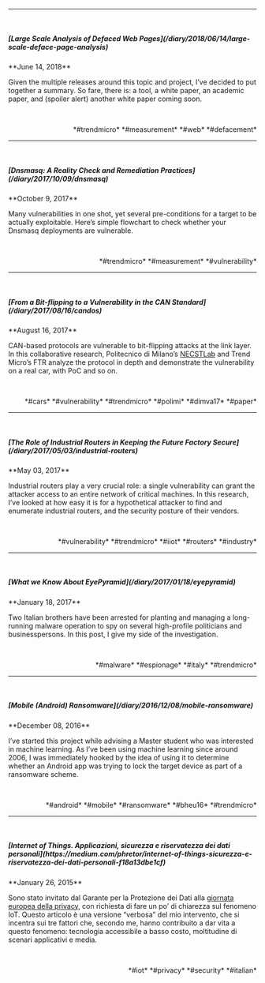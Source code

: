 <section class="post" id="#diary-2018-06-14-large-scale-deface-page-analysis">
<hr />
<div class="row">
  <div class="three columns">&nbsp;</div>
  <div class="nine columns" style="text-align: left;"><h5>[Large Scale Analysis of Defaced Web Pages](/diary/2018/06/14/large-scale-deface-page-analysis)</h5></div>
</div>
<div class="row">
  <div class="three columns" style="text-align: right;">**June 14, 2018**</div>
  <div class="nine columns"><p>Given the multiple releases around this topic and project, I’ve decided to put together a summary. So fare, there is: a tool, a white paper, an academic paper, and (spoiler alert) another white paper coming soon.</p></div>
</div>
<br />
<p style="text-align: right;"> <span class="tag">*#trendmicro*</span>  <span class="tag">*#measurement*</span>  <span class="tag">*#web*</span>  <span class="tag">*#defacement*</span> </p>
</section>
<section class="post" id="#diary-2017-10-09-dnsmasq">
<hr />
<div class="row">
  <div class="three columns">&nbsp;</div>
  <div class="nine columns" style="text-align: left;"><h5>[Dnsmasq: A Reality Check and Remediation Practices](/diary/2017/10/09/dnsmasq)</h5></div>
</div>
<div class="row">
  <div class="three columns" style="text-align: right;">**October 9, 2017**</div>
  <div class="nine columns"><p>Many vulnerabilities in one shot, yet several pre-conditions for a target to be actually exploitable. Here’s simple flowchart to check whether your Dnsmasq deployments are vulnerable.</p></div>
</div>
<br />
<p style="text-align: right;"> <span class="tag">*#trendmicro*</span>  <span class="tag">*#measurement*</span>  <span class="tag">*#vulnerability*</span> </p>
</section>
<section class="post" id="#diary-2017-08-16-candos">
<hr />
<div class="row">
  <div class="three columns">&nbsp;</div>
  <div class="nine columns" style="text-align: left;"><h5>[From a Bit-flipping to a Vulnerability in the CAN Standard](/diary/2017/08/16/candos)</h5></div>
</div>
<div class="row">
  <div class="three columns" style="text-align: right;">**August 16, 2017**</div>
  <div class="nine columns"><p>CAN-based protocols are vulnerable to bit-flipping attacks at the link layer. In this collaborative research, Politecnico di Milano’s <a href="https://necst.it">NECSTLab</a> and Trend Micro’s FTR analyze the protocol in depth and demonstrate the vulnerability on a real car, with PoC and so on.</p></div>
</div>
<br />
<p style="text-align: right;"> <span class="tag">*#cars*</span>  <span class="tag">*#vulnerability*</span>  <span class="tag">*#trendmicro*</span>  <span class="tag">*#polimi*</span>  <span class="tag">*#dimva17*</span>  <span class="tag">*#paper*</span> </p>
</section>
<section class="post" id="#diary-2017-05-03-industrial-routers">
<hr />
<div class="row">
  <div class="three columns">&nbsp;</div>
  <div class="nine columns" style="text-align: left;"><h5>[The Role of Industrial Routers in Keeping the Future Factory Secure](/diary/2017/05/03/industrial-routers)</h5></div>
</div>
<div class="row">
  <div class="three columns" style="text-align: right;">**May 03, 2017**</div>
  <div class="nine columns"><p>Industrial routers play a very crucial role: a single vulnerability can grant the attacker access to an entire network of critical machines. In this research, I’ve looked at how easy it is for a hypothetical attacker to find and enumerate industrial routers, and the security posture of their vendors.</p></div>
</div>
<br />
<p style="text-align: right;"> <span class="tag">*#vulnerability*</span>  <span class="tag">*#trendmicro*</span>  <span class="tag">*#iiot*</span>  <span class="tag">*#routers*</span>  <span class="tag">*#industry*</span> </p>
</section>
<section class="post" id="#diary-2017-01-18-eyepyramid">
<hr />
<div class="row">
  <div class="three columns">&nbsp;</div>
  <div class="nine columns" style="text-align: left;"><h5>[What we Know About EyePyramid](/diary/2017/01/18/eyepyramid)</h5></div>
</div>
<div class="row">
  <div class="three columns" style="text-align: right;">**January 18, 2017**</div>
  <div class="nine columns"><p>Two Italian brothers have been arrested for planting and managing a long-running malware operation to spy on several high-profile politicians and businesspersons. In this post, I give my side of the investigation.</p></div>
</div>
<br />
<p style="text-align: right;"> <span class="tag">*#malware*</span>  <span class="tag">*#espionage*</span>  <span class="tag">*#italy*</span>  <span class="tag">*#trendmicro*</span> </p>
</section>
<section class="post" id="#diary-2016-12-08-mobile-ransomware">
<hr />
<div class="row">
  <div class="three columns">&nbsp;</div>
  <div class="nine columns" style="text-align: left;"><h5>[Mobile (Android) Ransomware](/diary/2016/12/08/mobile-ransomware)</h5></div>
</div>
<div class="row">
  <div class="three columns" style="text-align: right;">**December 08, 2016**</div>
  <div class="nine columns"><p>I’ve started this project while advising a Master student who was interested in machine learning. As I’ve been using machine learning since around 2006, I was immediately hooked by the idea of using it to determine whether an Android app was trying to lock the target device as part of a ransomware scheme.</p></div>
</div>
<br />
<p style="text-align: right;"> <span class="tag">*#android*</span>  <span class="tag">*#mobile*</span>  <span class="tag">*#ransomware*</span>  <span class="tag">*#bheu16*</span>  <span class="tag">*#trendmicro*</span> </p>
</section>
<section class="post" id="#diary-2015-01-26-iot-sec-priv">
<hr />
<div class="row">
  <div class="three columns">&nbsp;</div>
  <div class="nine columns" style="text-align: left;"><h5>[Internet of Things. Applicazioni, sicurezza e riservatezza dei dati personali](https://medium.com/phretor/internet-of-things-sicurezza-e-riservatezza-dei-dati-personali-f18a13dbe1cf)</h5></div>
</div>
<div class="row">
  <div class="three columns" style="text-align: right;">**January 26, 2015**</div>
  <div class="nine columns"><p>Sono stato invitato dal Garante per la Protezione dei Dati alla <a href="http://www.garanteprivacy.it/web/guest/home/docweb/-/docweb-display/docweb/3654813">giornata europea della privacy</a>, con richiesta di fare un po’ di chiarezza sul fenomeno IoT. Questo articolo è una versione “verbosa” del mio intervento, che si incentra sui tre fattori che, secondo me, hanno contribuito a dar vita a questo fenomeno: tecnologia accessibile a basso costo, moltitudine di scenari applicativi e media.</p></div>
</div>
<br />
<p style="text-align: right;"> <span class="tag">*#iot*</span>  <span class="tag">*#privacy*</span>  <span class="tag">*#security*</span>  <span class="tag">*#italian*</span> </p>
</section>
